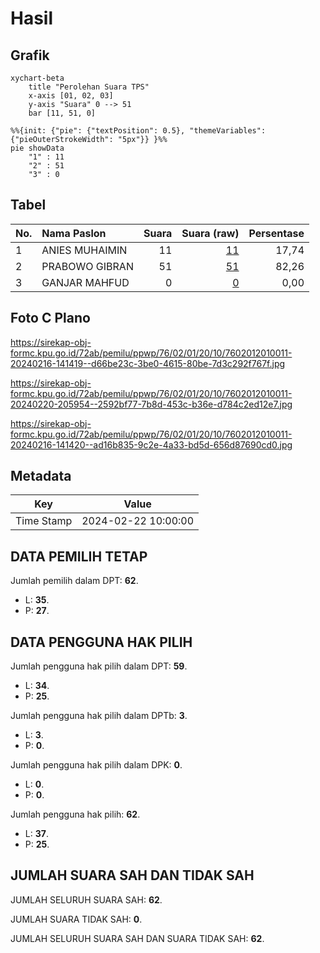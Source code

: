 # Hasil

## Grafik

```mermaid
xychart-beta
    title "Perolehan Suara TPS"
    x-axis [01, 02, 03]
    y-axis "Suara" 0 --> 51
    bar [11, 51, 0]
```

```mermaid
%%{init: {"pie": {"textPosition": 0.5}, "themeVariables": {"pieOuterStrokeWidth": "5px"}} }%%
pie showData
    "1" : 11
    "2" : 51
    "3" : 0
```

## Tabel

| No. | Nama Paslon    | Suara | Suara (raw) | Persentase |
|:--- |:-------------- | -----:| -----------:| ----------:|
| 1   | ANIES MUHAIMIN | 11    | [11][p-1]   | 17,74      |
| 2   | PRABOWO GIBRAN | 51    | [51][p-2]   | 82,26      |
| 3   | GANJAR MAHFUD  | 0     | [0][p-3]    | 0,00       |


[p-1]: https://github.com/gigit-pemilu/pemilu-2024-76-sulawesi-barat/blob/main/pilpres/hitung-suara/sub/76-sulawesi-barat/sub/02-mamuju/sub/01-mamuju/sub/2010-tadui/sub/011-tps/sub/paslon-1.txt
[p-2]: https://github.com/gigit-pemilu/pemilu-2024-76-sulawesi-barat/blob/main/pilpres/hitung-suara/sub/76-sulawesi-barat/sub/02-mamuju/sub/01-mamuju/sub/2010-tadui/sub/011-tps/sub/paslon-2.txt
[p-3]: https://github.com/gigit-pemilu/pemilu-2024-76-sulawesi-barat/blob/main/pilpres/hitung-suara/sub/76-sulawesi-barat/sub/02-mamuju/sub/01-mamuju/sub/2010-tadui/sub/011-tps/sub/paslon-3.txt

## Foto C Plano

https://sirekap-obj-formc.kpu.go.id/72ab/pemilu/ppwp/76/02/01/20/10/7602012010011-20240216-141419--d66be23c-3be0-4615-80be-7d3c292f767f.jpg

https://sirekap-obj-formc.kpu.go.id/72ab/pemilu/ppwp/76/02/01/20/10/7602012010011-20240220-205954--2592bf77-7b8d-453c-b36e-d784c2ed12e7.jpg

https://sirekap-obj-formc.kpu.go.id/72ab/pemilu/ppwp/76/02/01/20/10/7602012010011-20240216-141420--ad16b835-9c2e-4a33-bd5d-656d87690cd0.jpg


## Metadata

| Key        | Value               |
| ---------- | ------------------- |
| Time Stamp | 2024-02-22 10:00:00 |


## DATA PEMILIH TETAP

Jumlah pemilih dalam DPT: **62**.
 * L: **35**.
 * P: **27**.

## DATA PENGGUNA HAK PILIH

Jumlah pengguna hak pilih dalam DPT: **59**.
 * L: **34**.
 * P: **25**.

Jumlah pengguna hak pilih dalam DPTb: **3**.
 * L: **3**.
 * P: **0**.

Jumlah pengguna hak pilih dalam DPK: **0**.
 * L: **0**.
 * P: **0**.

Jumlah pengguna hak pilih: **62**.
 * L: **37**.
 * P: **25**.

## JUMLAH SUARA SAH DAN TIDAK SAH

JUMLAH SELURUH SUARA SAH: **62**.

JUMLAH SUARA TIDAK SAH: **0**.

JUMLAH SELURUH SUARA SAH DAN SUARA TIDAK SAH: **62**.


